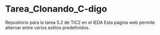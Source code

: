 # Tarea_Clonando_C-digo
Repositorio para la tarea 5.2 de TIC2 en el IEDA
Esta página web permite alternar entre varios estilos predefinidos.
